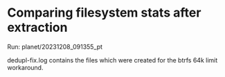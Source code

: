 # Comparing filesystem stats after extraction

Run: planet/20231208_091355_pt

dedupl-fix.log contains the files which were created for the btrfs 64k limit workaround.
